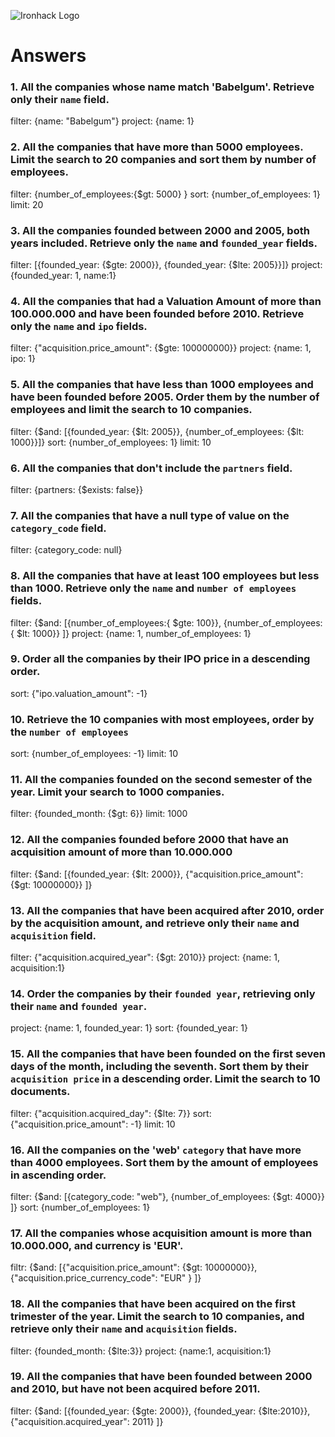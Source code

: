 ![Ironhack Logo](https://i.imgur.com/1QgrNNw.png)

# Answers

### 1. All the companies whose name match 'Babelgum'. Retrieve only their `name` field.

<!-- Your Code Goes Here -->
filter: {name: "Babelgum"}
project: {name: 1}

### 2. All the companies that have more than 5000 employees. Limit the search to 20 companies and sort them by **number of employees**.

<!-- Your Code Goes Here -->
filter: {number_of_employees:{$gt: 5000} }
sort: {number_of_employees: 1}
limit: 20

### 3. All the companies founded between 2000 and 2005, both years included. Retrieve only the `name` and `founded_year` fields.

<!-- Your Code Goes Here -->
filter: [{founded_year: {$gte: 2000}}, {founded_year: {$lte: 2005}}]}
project: {founded_year: 1, name:1}


### 4. All the companies that had a Valuation Amount of more than 100.000.000 and have been founded before 2010. Retrieve only the `name` and `ipo` fields.

<!-- Your Code Goes Here -->
filter: {"acquisition.price_amount": {$gte: 100000000}}
project: {name: 1, ipo: 1}

### 5. All the companies that have less than 1000 employees and have been founded before 2005. Order them by the number of employees and limit the search to 10 companies.

<!-- Your Code Goes Here -->
filter: {$and: [{founded_year: {$lt: 2005}}, {number_of_employees: {$lt: 1000}}]}
sort: {number_of_employees: 1}
limit: 10


### 6. All the companies that don't include the `partners` field.

<!-- Your Code Goes Here -->
filter: {partners: {$exists: false}}


### 7. All the companies that have a null type of value on the `category_code` field.

<!-- Your Code Goes Here -->
filter: {category_code: null}

### 8. All the companies that have at least 100 employees but less than 1000. Retrieve only the `name` and `number of employees` fields.

<!-- Your Code Goes Here -->
filter: {$and: [{number_of_employees:{ $gte: 100}}, {number_of_employees:{ $lt: 1000}} ]}
project: {name: 1, number_of_employees: 1}


### 9. Order all the companies by their IPO price in a descending order.

<!-- Your Code Goes Here -->
sort: {"ipo.valuation_amount": -1}


### 10. Retrieve the 10 companies with most employees, order by the `number of employees`

<!-- Your Code Goes Here -->
sort: {number_of_employees: -1}
limit: 10


### 11. All the companies founded on the second semester of the year. Limit your search to 1000 companies.

<!-- Your Code Goes Here -->
filter: {founded_month: {$gt: 6}}
limit: 1000


### 12. All the companies founded before 2000 that have an acquisition amount of more than 10.000.000

<!-- Your Code Goes Here -->
filter: {$and: [{founded_year: {$lt: 2000}}, {"acquisition.price_amount": {$gt: 10000000}} ]}

### 13. All the companies that have been acquired after 2010, order by the acquisition amount, and retrieve only their `name` and `acquisition` field.

<!-- Your Code Goes Here -->
filter: {"acquisition.acquired_year": {$gt: 2010}}
project: {name: 1, acquisition:1}

### 14. Order the companies by their `founded year`, retrieving only their `name` and `founded year`.

<!-- Your Code Goes Here -->
project: {name: 1, founded_year: 1}
sort: {founded_year: 1}

### 15. All the companies that have been founded on the first seven days of the month, including the seventh. Sort them by their `acquisition price` in a descending order. Limit the search to 10 documents.

<!-- Your Code Goes Here -->
filter: {"acquisition.acquired_day": {$lte: 7}}
sort: {"acquisition.price_amount": -1}
limit: 10

### 16. All the companies on the 'web' `category` that have more than 4000 employees. Sort them by the amount of employees in ascending order.

<!-- Your Code Goes Here -->
filter: {$and: [{category_code: "web"}, {number_of_employees: {$gt: 4000}} ]}
sort: {number_of_employees: 1}

### 17. All the companies whose acquisition amount is more than 10.000.000, and currency is 'EUR'.

<!-- Your Code Goes Here -->
filtr: {$and: [{"acquisition.price_amount": {$gt: 10000000}}, {"acquisition.price_currency_code": "EUR" } ]}

### 18. All the companies that have been acquired on the first trimester of the year. Limit the search to 10 companies, and retrieve only their `name` and `acquisition` fields.

<!-- Your Code Goes Here -->
filter: {founded_month: {$lte:3}}
project: {name:1, acquisition:1}

### 19. All the companies that have been founded between 2000 and 2010, but have not been acquired before 2011.

<!-- Your Code Goes Here -->

filter: {$and: [{founded_year: {$gte: 2000}}, {founded_year: {$lte:2010}}, {"acquisition.acquired_year": 2011} ]}
